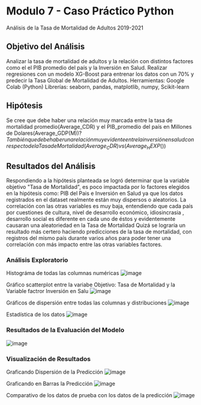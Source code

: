 # Modulo 7 - Caso Práctico Python

Análisis de la Tasa de Mortalidad de Adultos 2019-2021


## Objetivo del Análisis

Analizar la tasa de mortalidad de adultos y la relación con distintos factores como el el PIB promedio del país y la Inversión en Salud. Realizar regresiones con un modelo XG-Boost para entrenar los datos con un 70% y predecir la Tasa Global de Mortalidad de Adultos.
Herramientas: Google Colab (Python) Librerías: seaborn, pandas, matplotlib, numpy, Scikit-learn


## Hipótesis
Se cree que debe haber una relación muy marcada entre la tasa de mortalidad promedio(Average_CDR) y el PIB_promedio del país en Millones de Dolares(Average_GDP(M$)) ?
También que debe haber una relación muy evidente entre la inversión en salud con respecto de la Tasa de Mortalidad  (Average_CDR) vs (Average_HEXP($))



## Resultados del Análisis

Respondiendo a la hipótesis planteada se logró determinar que la variable objetivo "Tasa de Mortalidad", es poco impactada por lo factores elegidos en la hipótesis como: PIB del Pais e Inversión en Salud ya que los datos registrados en el dataset realmente están muy dispersos o aleatorios.
La correlación con las otras variables es muy baja, entendiendo que cada país por cuestiones de cultura, nivel de desarrollo económico, idiosincrasia , desarrollo social es diferente en cada uno de éstos y evidentemente causaran una aleatoriedad en la Tasa de Mortalidad
Quizá se lograría un resultado más certero haciendo predicciones de la tasa de mortalidad, con registros del mismo país durante varios años para poder tener una correlación con más impacto entre las otras variables factores.


### Análisis Exploratorio
Histográma de todas las columnas numéricas
![image](https://github.com/user-attachments/assets/28c275c8-a333-41af-92d0-1a3c0a26703b)

Gráfico scatterplot  entre la variabe Objetivo: Tasa de Mortalidad y la Variable factror Inversión en Salu
![image](https://github.com/user-attachments/assets/16245e03-4a8a-4aef-a372-bdf527f6402e)

Gráficos de dispersión entre todas las columnas y distribuciones
![image](https://github.com/user-attachments/assets/bc96fda3-71a8-46d8-8552-a73d1b7ad6c6)

Estadística de los datos
![image](https://github.com/user-attachments/assets/611d2d95-7b49-4c4d-bf74-9c8b72b70c4f)




### Resultados de la Evaluación del Modelo
![image](https://github.com/user-attachments/assets/888a87f7-8c21-4416-b05b-62e91c7f0708)

### Visualización de Resultados
Graficando Dispersión de la Predicción
![image](https://github.com/user-attachments/assets/aa759502-7b82-4363-b20b-a77976b727c3)

Graficando en Barras la Predicción
![image](https://github.com/user-attachments/assets/03f6dbcc-edd3-466b-9d92-fc575441af00)

Comparativo de los datos de prueba con los datos de la predicción
![image](https://github.com/user-attachments/assets/fc61e219-11d7-4d14-b065-ccb9c2c6fec4)






